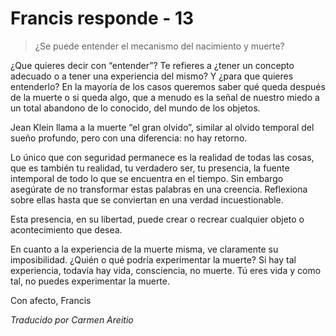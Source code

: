 # Francis responde - 13

>¿Se puede entender el mecanismo del nacimiento y muerte?

¿Que quieres decir con “entender”? Te refieres a ¿tener un concepto adecuado o a tener una experiencia del mismo? Y ¿para que quieres entenderlo? En la mayoría de los casos queremos saber qué queda después de la muerte o si queda algo, que a menudo es la señal de nuestro miedo a un total abandono de lo conocido, del mundo de los objetos.

Jean Klein llama a la muerte “el gran olvido”, similar al olvido temporal del sueño profundo, pero con una diferencia: no hay retorno.

Lo único que con seguridad permanece es la realidad de todas las cosas, que es también tu realidad, tu verdadero ser, tu presencia, la fuente intemporal de todo lo que se encuentra en el tiempo. Sin embargo asegúrate de no transformar estas palabras en una creencia. Reflexiona sobre ellas hasta que se conviertan en una verdad incuestionable.

Esta presencia, en su libertad, puede crear o recrear cualquier objeto o acontecimiento que desea.

En cuanto a la experiencia de la muerte misma, ve claramente su imposibilidad. ¿Quién o qué podría experimentar la muerte? Si hay tal experiencia, todavía hay vida, consciencia, no muerte. Tú eres vida y como tal, no puedes experimentar la muerte.

Con afecto, Francis

_Traducido por Carmen Areitio_

